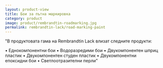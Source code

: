 ```yaml
---
layout: product-view
title: Бои за пътна маркировка
category: product
image: product/rembrandtin-roadmarking.jpg
permalink: rembrandtin-lack/road-marking-paint
---
```


"В продуктовата гама на Rembrandtin Lack влизат следните продукти:

• Еднокомпонентни бои
• Водоразредими бои
• Двукомпонентен шприц пластик
• Двукомпонентен студен пластик
• Двукомпонентни епоксидни бои
• Светлоотразителни перли"
